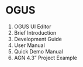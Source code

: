 # OGUS
1)	OGUS UI Editor
2)	Brief Introduction
3)	Development Guide
4)	User Manual
5)	Quick Demo Manual
6)	AGN 4.3” Project Example
